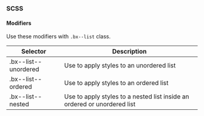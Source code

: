 ### SCSS

#### Modifiers

Use these modifiers with `.bx--list` class.

| Selector             | Description                                                              |
|----------------------|--------------------------------------------------------------------------|
| .bx--list--unordered | Use to apply styles to an unordered list                                 |
| .bx--list--ordered   | Use to apply styles to an ordered list                                   |
| .bx--list--nested    | Use to apply styles to a nested list inside an ordered or unordered list |
